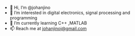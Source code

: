 - 👋 Hi, I’m @johanjino
- 👀 I’m interested in digital electronics, signal processing and programming
- 🌱 I’m currently learning C++ ,MATLAB
- 📫 Reach me at johanjinoj@gmail.com
